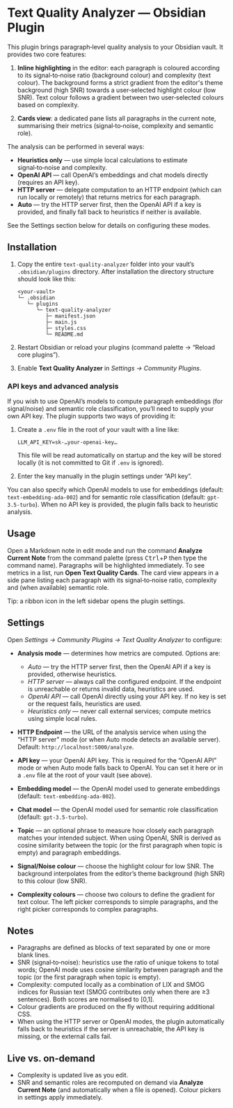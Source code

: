 Text Quality Analyzer — Obsidian Plugin
======================================

This plugin brings paragraph‑level quality analysis to your Obsidian vault. It
provides two core features:

1. **Inline highlighting** in the editor: each paragraph is coloured according to
   its signal‑to‑noise ratio (background colour) and complexity (text colour).
   The background forms a strict gradient from the editor's theme background
   (high SNR) towards a user‑selected highlight colour (low SNR). Text colour
   follows a gradient between two user‑selected colours based on complexity.

2. **Cards view**: a dedicated pane lists all paragraphs in the current note,
   summarising their metrics (signal‑to‑noise, complexity and semantic role).

The analysis can be performed in several ways:

* **Heuristics only** — use simple local calculations to estimate signal‑to‑noise and complexity.
* **OpenAI API** — call OpenAI’s embeddings and chat models directly (requires an API key).
* **HTTP server** — delegate computation to an HTTP endpoint (which can run locally or remotely) that returns metrics for each paragraph.
* **Auto** — try the HTTP server first, then the OpenAI API if a key is provided, and finally fall back to heuristics if neither is available.

See the Settings section below for details on configuring these modes.

Installation
------------

1. Copy the entire `text‑quality‑analyzer` folder into your vault’s
   `.obsidian/plugins` directory. After installation the directory structure
   should look like this:

   ```
   <your‑vault>
   └─ .obsidian
      └─ plugins
         └─ text‑quality‑analyzer
            ├─ manifest.json
            ├─ main.js
            ├─ styles.css
            └─ README.md
   ```

2. Restart Obsidian or reload your plugins (command palette → “Reload core
   plugins”).
3. Enable **Text Quality Analyzer** in *Settings → Community Plugins*.

### API keys and advanced analysis

If you wish to use OpenAI’s models to compute paragraph embeddings (for signal/noise) and
semantic role classification, you’ll need to supply your own API key. The plugin
supports two ways of providing it:

1. Create a `.env` file in the root of your vault with a line like:

   ```
   LLM_API_KEY=sk-…your-openai-key…
   ```

   This file will be read automatically on startup and the key will be stored
   locally (it is not committed to Git if `.env` is ignored).

2. Enter the key manually in the plugin settings under “API key”.

You can also specify which OpenAI models to use for embeddings (default:
`text-embedding-ada-002`) and for semantic role classification (default:
`gpt-3.5-turbo`). When no API key is provided, the plugin falls back to
heuristic analysis.

Usage
-----

Open a Markdown note in edit mode and run the command **Analyze Current Note**
from the command palette (press <kbd>Ctrl</kbd>+<kbd>P</kbd> then type the
command name). Paragraphs will be highlighted immediately. To see metrics in a
list, run **Open Text Quality Cards**. The card view appears in a side pane
listing each paragraph with its signal‑to‑noise ratio, complexity and (when
available) semantic role.

Tip: a ribbon icon in the left sidebar opens the plugin settings.

Settings
--------

Open *Settings → Community Plugins → Text Quality Analyzer* to configure:

* **Analysis mode** — determines how metrics are computed. Options are:
  * *Auto* — try the HTTP server first, then the OpenAI API if a key is provided, otherwise heuristics.
  * *HTTP server* — always call the configured endpoint. If the endpoint is unreachable or returns invalid data, heuristics are used.
  * *OpenAI API* — call OpenAI directly using your API key. If no key is set or the request fails, heuristics are used.
  * *Heuristics only* — never call external services; compute metrics using simple local rules.

* **HTTP Endpoint** — the URL of the analysis service when using the “HTTP server” mode (or when Auto mode detects an available server). Default: `http://localhost:5000/analyze`.

* **API key** — your OpenAI API key. This is required for the “OpenAI API” mode or when Auto mode falls back to OpenAI. You can set it here or in a `.env` file at the root of your vault (see above).

* **Embedding model** — the OpenAI model used to generate embeddings (default: `text-embedding-ada-002`).

* **Chat model** — the OpenAI model used for semantic role classification (default: `gpt-3.5-turbo`).

* **Topic** — an optional phrase to measure how closely each paragraph matches your intended subject. When using OpenAI, SNR is derived as cosine similarity between the topic (or the first paragraph when topic is empty) and paragraph embeddings.

* **Signal/Noise colour** — choose the highlight colour for low SNR. The background interpolates from the editor’s theme background (high SNR) to this colour (low SNR).

* **Complexity colours** — choose two colours to define the gradient for text colour. The left picker corresponds to simple paragraphs, and the right picker corresponds to complex paragraphs.

Notes
-----

* Paragraphs are defined as blocks of text separated by one or more blank
  lines.
* SNR (signal‑to‑noise): heuristics use the ratio of unique tokens to total
  words; OpenAI mode uses cosine similarity between paragraph and the topic (or
  the first paragraph when topic is empty).
* Complexity: computed locally as a combination of LIX and SMOG indices for
  Russian text (SMOG contributes only when there are ≥3 sentences). Both scores
  are normalised to [0,1].
* Colour gradients are produced on the fly without requiring additional CSS.
* When using the HTTP server or OpenAI modes, the plugin automatically falls back to heuristics if the server is unreachable, the API key is missing, or the external calls fail.

Live vs. on‑demand
------------------

* Complexity is updated live as you edit.
* SNR and semantic roles are recomputed on demand via **Analyze Current Note**
  (and automatically when a file is opened). Colour pickers in settings apply
  immediately.
